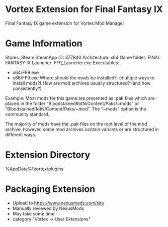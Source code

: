 # Vortex Extension for Final Fantasy IX
 Final Fantasy IX game extension for Vortex Mod Manager

# Game Information
Stores: Steam
SteamApp ID: 377840
Architecture: x64
Game folder: FINAL FANTASY IX
Launcher: FF9_Launcher.exe
Executables:
- x64/FF9.exe
- x86/FF9.exe
Where should the mods be installed?: (multiple ways to install mods?)
How are mod archives usually structured? (and how consistently?)

Example:
 Most mods for this game are presented as .pak files which are placed in the folder “BloodstainedRotN/Content/Paks/~mods” or “BloodstainedRotN/Content/Paks/~mod”. The “~mods” option is the community standard.

 The majority of mods have the .pak files on the root level of the mod archive, however, some mod archives contain variants or are structured in different ways.

 # Extension Directory
 %AppData%\Vortex\plugins

# Packaging Extension
- Upload to https://www.nexusmods.com/site
- Manually reviewed by NexusMods
- May take some time
- category "Vortex -> User Extensions"